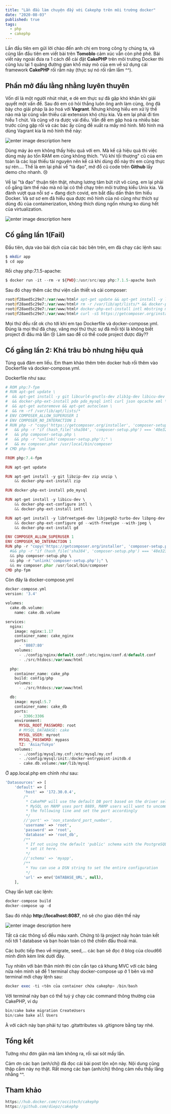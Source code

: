 ```yaml
---
title: "Lần đầu làm chuyện đấy với Cakephp trên môi trường docker"
date: "2020-08-03"
published: true
tags:
  - php
  - cakephp
---
```


Lần đầu tiên em gửi lời chào đến anh chị em trong công ty chúng ta, và cũng lần đầu tiên em viết bài trên  **Tomoblo** cảm xúc vẫn còn phê phê. 
Bài viết này ngoài đưa ra 1 cách để cài đặt **CakePHP** trên môi trường Docker thì cũng lưu lại 1 quãng đường gian khổ mày mò của em về sử dụng cái 
framework **CakePHP** rối rắm này (thực sự nó rối rắm lắm  ^^).

## Phần mở đầu lằng nhằng luyên thuyên
Vốn dĩ là một người nhút nhát, e dè em thực sự đã gặp khó khăn khi giải quyết một vấn đề. 
Sau đó em có hỏi thẳng luôn ông anh làm cùng, ông đã bày cho giải pháp là ảo hoá với **Vagrant**. 
Nhưng không hiểu em xử lý thế nào mà lại cũng vẫn thiếu cái extension khó chịu kia. Và em lại phải đi tìm hiểu 1 chút. Và cũng vỡ ra được vài điều. 
Vấn đề em gặp hoá ra nhiều bác trước cũng gặp rồi và các bác ấy cũng đề xuất ra mấy mô hình. 
Mô hình mà dùng Vagrant kia là mô hình thế này:
                                                                            
![enter image description here](https://images.viblo.asia/3ea4768d-c5f2-40c1-aa44-248d8063fddb.png)

Dùng máy ảo em không thấy hiệu quả với em. Mà kể cả hiệu quả thì việc dùng máy ảo tốn RAM em cũng không thích. 
"Vũ khí tối thượng" cũ của em toàn là các loại thiếu tài nguyên nên kể cả khi dùng đồ này thì em cũng thực sự rén.... 
Thế là em lại phải về "tà đạo", mở đồ cũ code trên **Github** lấy demo cho nhanh. 😢

Về lại "tà đạo" thuận tiện thật, nhưng lương tâm bứt rứt vô cùng. 
em lại phải cố gắng làm thế nào mà nó lại có thể chạy trên môi trường kiểu Unix kia. 
Và đành vượt qua nỗi sợ + đang dịch covid, em bắt đầu dấn thân tìm hiểu Docker. 
Và sơ sơ em đã hiểu qua được mô hình của nó cũng như thích sự dùng đủ của containerization, 
không thích dùng ngốn nhưng ko dùng hết của virtualization.

![enter image description here](https://images.viblo.asia/633a002e-7f9b-4947-9aba-58a4a4933eb6.png)

## Cố gắng lần 1(**Fail**)
Đầu tiên, dựa vào bài dịch của các bác bên trên, em đã chạy các lệnh sau:
```php
$ mkdir app
$ cd app
```
Rồi chạy php:7.1.5-apache:
```php
$ docker run -it --rm -v ${PWD}:/usr/src/app php:7.1.5-apache bash
```
Sau đó chạy thêm các thư viện cần thiết và cài composer:
```php
root@f28aed5c29e7:/var/www/html# apt-get update && apt-get install -y libicu-dev libpq-dev libmcrypt-dev mysql-client git zip unzip 
root@f28aed5c29e7:/var/www/html# rm -r /var/lib/apt/lists/* && docker-php-ext-configure pdo_mysql --with-pdo-mysql=mysqlnd 
root@f28aed5c29e7:/var/www/html# docker-php-ext-install intl mbstring mcrypt pcntl pdo_mysql pdo_pgsql pgsql zip opcache
root@f28aed5c29e7:/var/www/html# curl -sS https://getcomposer.org/installer | php -- --install-dir=/usr/bin/ --filename=composer
```
Mọi thứ đều rất ok cho tới khi em tạo Dockerfile và docker-compose.yml. 
Đúng là mọi thứ đã chạy, vâng mọi thứ thực sự đã mỗi tội là không biết 
project đi đâu mà lần 😢 Làm sao để có thể code project được đây??

## Cố gắng lần 2: Khá trâu bò nhưng hiệu quả
Túng quá đâm em liều. Em tham khảo thêm trên docker hub rồi thêm vào Dockerfile và docker-compose.yml.

Dockerfile như sau:
```php
# ROM php:7-fpm
# RUN apt-get update \
#  && apt-get install -y git libcurl4-gnutls-dev zlib1g-dev libicu-dev g++ libxml2-dev libpq-dev unzip vim \
#  && docker-php-ext-install pdo pdo_mysql intl curl json opcache xml \
#  && apt-get autoremove && apt-get autoclean \
#  && rm -rf /var/lib/apt/lists/*
# ENV COMPOSER_ALLOW_SUPERUSER 1
# ENV COMPOSER_NO_INTERACTION 1
# RUN php -r "copy('https://getcomposer.org/installer', 'composer-setup.php');" \
#   && php -r "if (hash_file('sha384', 'composer-setup.php') === '48e3236262b34d30969dca3c37281b3b4bbe3221bda826ac6a9a62d6444cdb0dcd0615698a5cbe587c3f0fe57a54d8f5') { echo 'Installer verified'; } else { echo 'Installer corrupt'; unlink('composer-setup.php'); } echo PHP_EOL;" \
#   && php composer-setup.php \
#   && php -r "unlink('composer-setup.php');" \
#   && mv composer.phar /usr/local/bin/composer
# CMD php-fpm

FROM php:7.4-fpm

RUN apt-get update

RUN apt-get install -y git libzip-dev zip unzip \
    && docker-php-ext-install zip

RUN docker-php-ext-install pdo_mysql

RUN apt-get install -y libicu-dev \
    && docker-php-ext-configure intl \
    && docker-php-ext-install intl

RUN apt-get install -y libfreetype6-dev libjpeg62-turbo-dev libpng-dev \
    && docker-php-ext-configure gd --with-freetype --with-jpeg \
    && docker-php-ext-install gd

ENV COMPOSER_ALLOW_SUPERUSER 1
ENV COMPOSER_NO_INTERACTION 1
RUN php -r "copy('https://getcomposer.org/installer', 'composer-setup.php');" \
  #&& php -r "if (hash_file('sha384', 'composer-setup.php') === '48e3236262b34d30969dca3c37281b3b4bbe3221bda826ac6a9a62d6444cdb0dcd0615698a5cbe587c3f0fe57a54d8f5') { echo 'Installer verified'; } else { echo 'Installer corrupt'; unlink('composer-setup.php'); } echo PHP_EOL;" \
  && php composer-setup.php \
  && php -r "unlink('composer-setup.php');" \
  && mv composer.phar /usr/local/bin/composer
CMD php-fpm
```

Còn đây là docker-compose.yml
```php
docker-compose.yml
version: '3.4'

volumes:
  cake.db.volume:
    name: cake.db.volume

services:
  nginx:
    image: nginx:1.17
    container_name: cake_nginx
    ports:
      - '8087:80'
    volumes:
      - ./config/nginx/default.conf:/etc/nginx/conf.d/default.conf
      - ./src/htdocs:/var/www/html

  php:
    container_name: cake_php
    build: config/php
    volumes:
      - ./src/htdocs:/var/www/html

  db:
    image: mysql:5.7
    container_name: cake_db
    ports:
      - 3306:3306
    environment:
      MYSQL_ROOT_PASSWORD: root
      # MYSQL_DATABASE: cake
      MYSQL_USER: myroot
      MYSQL_PASSWORD: mypass
      TZ: 'Asia/Tokyo'
    volumes:
      - ./config/mysql/my.cnf:/etc/mysql/my.cnf
      - ./config/mysql/init:/docker-entrypoint-initdb.d
      - cake.db.volume:/var/lib/mysql
```

Ở app.local.php em chỉnh như sau:

```php
'Datasources' => [
    'default' => [
        'host' => '172.30.0.4',
        /*
         * CakePHP will use the default DB port based on the driver selected
         * MySQL on MAMP uses port 8889, MAMP users will want to uncomment
         * the following line and set the port accordingly
         */
        //'port' => 'non_standard_port_number',
        'username' => 'root',
        'password' => 'root',
        'database' => 'root_db',
        /**
         * If not using the default 'public' schema with the PostgreSQL driver
         * set it here.
         */
        //'schema' => 'myapp',
        /**
         * You can use a DSN string to set the entire configuration
         */
        'url' => env('DATABASE_URL', null),
    ],
```
Chạy lần lượt các lệnh:
```php
docker-compose build
docker-compose up -d
```
Sau đó nhập  **http://localhost:8087**, nó sẽ cho giao diện thế này

![enter image description here](https://i.ytimg.com/vi/0SkEU6KP7HM/hqdefault.jpg)

Tất cả các thông số đều màu xanh. Chứng tỏ là project này hoàn toàn kết nối tới 1 database và bạn hoàn toàn có thể chiến đấu thoải mái.

Các bước tiếp theo về migrate, seed,... các bạn sẽ đọc ở blog của cloud66 mình đính kèm link dưới đây.

Tuy nhiên với bản thân mình thì còn cần tạo cả khung MVC với các bảng nữa nên mình sẽ để 1 terminal chạy docker-compose up ở 1 bên và mở terminal mới chạy lệnh sau:
```php
docker exec -ti <tên của container chứa cakephp> /bin/bash 
```
Với terminal này bạn có thể tuỳ ý chạy các command thông thường của CakePHP, ví dụ
```php
bin/cake bake migration CreateUsers
bin/cake bake all Users
```
À với cách này bạn phải tự tạo .gitattributes và .gitignore bằng tay nhé.

## Tổng kết
Tưởng như đơn giản mà làm không ra, rồi sai sót mấy lần.

Cảm ơn các bạn (anh/chị) đã đọc cái bài post lộn xộn này. Nội dung cũng thập cẩm này nọ thật. 
Rất mong các bạn (anh/chị) thông cảm nếu thấy lằng nhằng ^^.

## Tham khảo
```php
https://hub.docker.com/r/occitech/cakephp
https://github.com/diepz/cakephp
```

